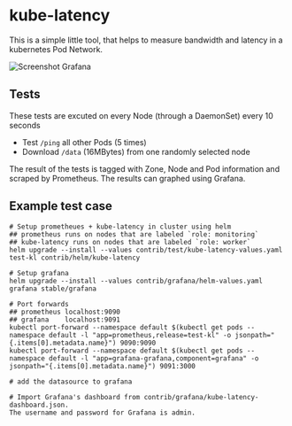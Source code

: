 # kube-latency

This is a simple little tool, that helps to measure bandwidth and latency in a
kubernetes Pod Network.

![Screenshot Grafana](contrib/screenshots/grafana.png)

## Tests

These tests are excuted on every Node (through a DaemonSet) every 10 seconds

* Test `/ping` all other Pods (5 times)
* Download `/data` (16MBytes) from one randomly selected node

The result of the tests is tagged with Zone, Node and Pod information and
scraped by Prometheus. The results can graphed using Grafana.

## Example test case

```
# Setup prometheues + kube-latency in cluster using helm
## prometheus runs on nodes that are labeled `role: monitoring`
## kube-latency runs on nodes that are labeled `role: worker`
helm upgrade --install --values contrib/test/kube-latency-values.yaml test-kl contrib/helm/kube-latency

# Setup grafana
helm upgrade --install --values contrib/grafana/helm-values.yaml grafana stable/grafana

# Port forwards
## prometheus localhost:9090
## grafana    localhost:9091
kubectl port-forward --namespace default $(kubectl get pods --namespace default -l "app=prometheus,release=test-kl" -o jsonpath="{.items[0].metadata.name}") 9090:9090
kubectl port-forward --namespace default $(kubectl get pods --namespace default -l "app=grafana-grafana,component=grafana" -o jsonpath="{.items[0].metadata.name}") 9091:3000

# add the datasource to grafana

# Import Grafana's dashboard from contrib/grafana/kube-latency-dashboard.json.
The username and password for Grafana is admin.


```


